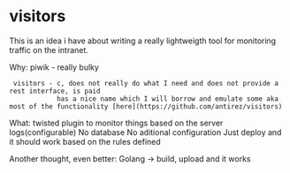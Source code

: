 # visitors
This is an idea i have about writing a really lightweigth tool for monitoring traffic on the intranet.

Why: piwik - really bulky
     
     visitors - c, does not really do what I need and does not provide a rest interface, is paid
                has a nice name which I will borrow and emulate some aka most of the functionality [here](https://github.com/antirez/visitors)

What: twisted plugin to monitor things based on the server logs(configurable)
      No database
      No aditional configuration
      Just deploy and it should work based on the rules defined
      
Another thought, even better: Golang -> build, upload and it works 
